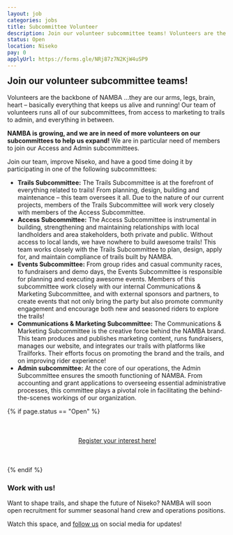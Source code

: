 ```yaml
---
layout: job
categories: jobs
title: Subcommittee Volunteer
description: Join our volunteer subcommittee teams! Volunteers are the backbone of NAMBA ...they are our arms, legs, brain, heart – basically everything that keeps us alive and running! Our team of volunteers runs all of our subcommittees, from access to marketing to trails to admin, and everything in between. NAMBA is growing, and we are in need of more volunteers on our subcommittees to help us expand! We are in particular need of members to join our Access and Admin subcommittees.
status: Open
location: Niseko
pay: 0
applyUrl: https://forms.gle/NRj87z7N2KjW4uSP9
---
```

<h2 style="margin-top:0;" id="join-our-volunteer-subcommittee-teams">Join our volunteer subcommittee teams!</h2>

Volunteers are the backbone of NAMBA ...they are our arms, legs, brain, heart – basically everything that keeps us alive and running! Our team of volunteers runs all of our subcommittees, from access to marketing to trails to admin, and everything in between.

<strong>NAMBA is growing, and we are in need of more volunteers on our subcommittees to help us expand!</strong> We are in particular need of members to join our Access and Admin subcommittees.

Join our team, improve Niseko, and have a good time doing it by participating in one of the following subcommittees:

- <strong>Trails Subcommittee:</strong>
  The Trails Subcommittee is at the forefront of everything related to trails! From planning, design, building and maintenance – this team oversees it all. Due to the nature of our current projects, members of the Trails Subcommittee will work very closely with members of the Access Subcommittee.
- <strong>Access Subcommittee:</strong>
  The Access Subcommittee is instrumental in building, strengthening and maintaining relationships with local landholders and area stakeholders, both private and public. Without access to local lands, we have nowhere to build awesome trails! This team works closely with the Trails Subcommittee to plan, design, apply for, and maintain compliance of trails built by NAMBA.
- <strong>Events Subcommittee:</strong>
  From group rides and casual community races, to fundraisers and demo days, the Events Subcommittee is responsible for planning and executing awesome events. Members of this subcommittee work closely with our internal Communications & Marketing Subcommittee, and with external sponsors and partners, to create events that not only bring the party but also promote community engagement and encourage both new and seasoned riders to explore the trails!
- <strong>Communications & Marketing Subcommittee:</strong>
  The Communications & Marketing Subcommittee is the creative force behind the NAMBA brand. This team produces and publishes marketing content, runs fundraisers, manages our website, and integrates our trails with platforms like Trailforks. Their efforts focus on promoting the brand and the trails, and on improving rider experience!
- <strong>Admin subcommittee:</strong>
  At the core of our operations, the Admin Subcommittee ensures the smooth functioning of NAMBA. From accounting and grant applications to overseeing essential administrative processes, this committee plays a pivotal role in facilitating the behind-the-scenes workings of our organization.

{% if page.status == "Open" %}
  <div style="text-align:center; margin:50px 0;">
    <a class="btn btn-primary" href="{{- page.applyUrl -}}" target="_blank">Register your interest here!</a>
  </div>
{% endif %}

### Work with us!

Want to shape trails, and shape the future of Niseko? NAMBA will soon open recruitment for summer seasonal hand crew and operations positions.

Watch this space, and <a href="https://www.instagram.com/nisekomtb/" target="_blank">follow us</a> on social media for updates!
